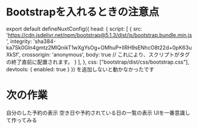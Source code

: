 # Bootstrapを入れるときの注意点
export default defineNuxtConfig({
  head: {
    script: [
      {
        src: 'https://cdn.jsdelivr.net/npm/bootstrap@5.1.3/dist/js/bootstrap.bundle.min.js',
        integrity: 'sha384-ka7Sk0Gln4gmtz2MlQnikT1wXgYsOg+OMhuP+IlRH9sENhcO8t22d+0pK63uXkSf',
        crossorigin: 'anonymous',
        body: true // これにより、スクリプトが<body>タグの終了直前に配置されます。
      }
    ],
  },
  css: ["bootstrap/dist/css/bootstrap.css"],
  devtools: { enabled: true }
})
を追加しないと動かなかったです
# 次の作業
自分のした予約の表示
空き日や予約されている日の一覧の表示
UIを一番意識して作ってみる